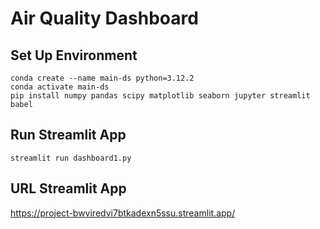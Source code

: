 # Air Quality Dashboard
## Set Up Environment
```
conda create --name main-ds python=3.12.2
conda activate main-ds
pip install numpy pandas scipy matplotlib seaborn jupyter streamlit babel
```

## Run Streamlit App
```
streamlit run dashboard1.py
```
## URL Streamlit App
https://project-bwviredvi7btkadexn5ssu.streamlit.app/
